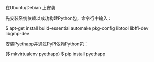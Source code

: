 在Ubuntu/Debian 上安装 

先安装系统依赖以成功构建Python包，命令行中输入： 

$ apt-get install build-essential automake pkg-config libtool libffi-dev libgmp-dev

安装Pyethapp并通过PyPI依赖Python包：

($ mkvirtualenv pyethapp)
$ pip install pyethapp
